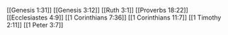 [[Genesis 1:31]]
[[Genesis 3:12]]
[[Ruth 3:1]]
[[Proverbs 18:22]]
[[Ecclesiastes 4:9]]
[[1 Corinthians 7:36]]
[[1 Corinthians 11:7]]
[[1 Timothy 2:11]]
[[1 Peter 3:7]]
